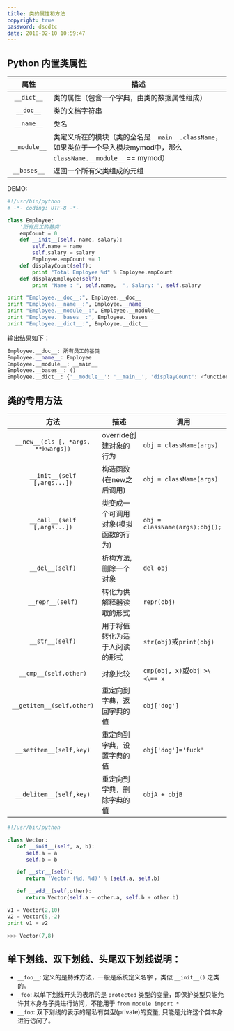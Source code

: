 ```yaml
---
title: 类的属性和方法
copyright: true
password: dscdtc
date: 2018-02-10 10:59:47
---
```

## Python 内置类属性

| 属性 | 描述 |
| :--: | ----------------------------------- |
| `__dict__` | 类的属性（包含一个字典，由类的数据属性组成） |
| `__doc__` | 类的文档字符串 |
| `__name__` | 类名 |
| `__module__` | 类定义所在的模块（类的全名是`__main__.className`，如果类位于一个导入模块mymod中，那么`className.__module__` == mymod） |
| `__bases__` | 返回一个所有父类组成的元组 |

DEMO:

```py
#!/usr/bin/python
# -*- coding: UTF-8 -*-

class Employee:
    '所有员工的基类'
    empCount = 0
    def __init__(self, name, salary):
        self.name = name
        self.salary = salary
        Employee.empCount += 1
    def displayCount(self):
        print "Total Employee %d" % Employee.empCount
    def displayEmployee(self):
        print "Name : ", self.name,  ", Salary: ", self.salary

print "Employee.__doc__:", Employee.__doc__
print "Employee.__name__:", Employee.__name__
print "Employee.__module__:", Employee.__module__
print "Employee.__bases__:", Employee.__bases__
print "Employee.__dict__:", Employee.__dict__
```

输出结果如下：

```py
Employee.__doc__: 所有员工的基类
Employee.__name__: Employee
Employee.__module__: __main__
Employee.__bases__: ()
Employee.__dict__: {'__module__': '__main__', 'displayCount': <function displayCount at 0x10a939c80>, 'empCount': 0, 'displayEmployee': <function displayEmployee at 0x10a93caa0>, '__doc__': '\xe6\x89\x80\xe6\x9c\x89\xe5\x91\x98\xe5\xb7\xa5\xe7\x9a\x84\xe5\x9f\xba\xe7\xb1\xbb', '__init__': <function __init__ at 0x10a939578>}
```

## 类的专用方法

| 方法 | 描述 | 调用 |
| :--: | -----------------|------------------ |
| `__new__(cls [, *args, **kwargs])` | override创建对象的行为 | `obj = className(args)` |
| `__init__(self [,args...])` | 构造函数(在new之后调用) | `obj = className(args)` |
| `__call__(self [,args...])` | 类变成一个可调用对象(模拟函数的行为) | `obj = className(args);obj();` |
| `__del__(self)` | 析构方法, 删除一个对象 | `del obj` |
| `__repr__(self)` | 转化为供解释器读取的形式 | `repr(obj)` |
| `__str__(self)` | 用于将值转化为适于人阅读的形式 | `str(obj)`或`print(obj)` |
| `__cmp__(self,other)` | 对象比较 | `cmp(obj, x)`或`obj >\<\== x` |
| `__getitem__(self,other)` | 重定向到字典，返回字典的值 | `obj['dog']` |
| `__setitem__(self,key)` | 重定向到字典，设置字典的值 | `obj['dog']='fuck'` |
| `__delitem__(self,key)` | 重定向到字典，删除字典的值 | `objA + objB` |

```py
#!/usr/bin/python

class Vector:
   def __init__(self, a, b):
      self.a = a
      self.b = b

   def __str__(self):
      return 'Vector (%d, %d)' % (self.a, self.b)

   def __add__(self,other):
      return Vector(self.a + other.a, self.b + other.b)

v1 = Vector(2,10)
v2 = Vector(5,-2)
print v1 + v2

>>> Vector(7,8)
```

## 单下划线、双下划线、头尾双下划线说明：

* `__foo__`: 定义的是特殊方法，一般是系统定义名字 ，类似 `__init__()` 之类的。
* `_foo`: 以单下划线开头的表示的是 `protected` 类型的变量，即保护类型只能允许其本身与子类进行访问，不能用于 `from module import *`
* `__foo`: 双下划线的表示的是私有类型(private)的变量, 只能是允许这个类本身进行访问了。
